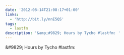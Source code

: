 ```yaml
---
date: '2012-08-14T21:08:17+01:00'
links:
  - 'http://bit.ly/nnE5QS'
tags:
  - lastfm
description: '&amp;#9829; Hours by Tycho #lastfm: '
---
```

&amp;#9829; Hours by Tycho #lastfm: 
